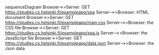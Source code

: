 sequenceDiagram
    Browser->>Server: GET https://studies.cs.helsinki.fi/exampleapp/spa
    Server-->>Browser: HTML document
    Browser->>Server: GET https://studies.cs.helsinki.fi/exampleapp/main.css
    Server-->>Browser: the CSS file
    Browser->>Server: GET https://studies.cs.helsinki.fi/exampleapp/spa.js
    Server-->>Browser: the JavaScript file
    Browser->>Server: GET https://studies.cs.helsinki.fi/exampleapp/data.json
    Server-->>Browser: the Json data
  

   


